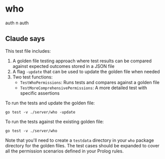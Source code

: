 # who

auth n auth

## Claude says

This test file includes:

1. A golden file testing approach where test results can be compared against expected outcomes stored in a JSON file
2. A flag `-update` that can be used to update the golden file when needed
3. Two test functions:
   - `TestWhoPermissions`: Runs tests and compares against a golden file
   - `TestMoreComprehensivePermissions`: A more detailed test with specific assertions

To run the tests and update the golden file:
```
go test -v ./server/who -update
```

To run the tests against the existing golden file:
```
go test -v ./server/who
```

Note that you'll need to create a `testdata` directory in your `who` package directory for the golden files. The test cases should be expanded to cover all the permission scenarios defined in your Prolog rules.

